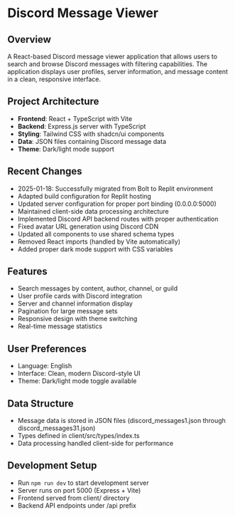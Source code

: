 # Discord Message Viewer

## Overview
A React-based Discord message viewer application that allows users to search and browse Discord messages with filtering capabilities. The application displays user profiles, server information, and message content in a clean, responsive interface.

## Project Architecture
- **Frontend**: React + TypeScript with Vite
- **Backend**: Express.js server with TypeScript
- **Styling**: Tailwind CSS with shadcn/ui components
- **Data**: JSON files containing Discord message data
- **Theme**: Dark/light mode support

## Recent Changes
- 2025-01-18: Successfully migrated from Bolt to Replit environment
- Adapted build configuration for Replit hosting
- Updated server configuration for proper port binding (0.0.0.0:5000)
- Maintained client-side data processing architecture
- Implemented Discord API backend routes with proper authentication
- Fixed avatar URL generation using Discord CDN
- Updated all components to use shared schema types
- Removed React imports (handled by Vite automatically)
- Added proper dark mode support with CSS variables

## Features
- Search messages by content, author, channel, or guild
- User profile cards with Discord integration
- Server and channel information display
- Pagination for large message sets
- Responsive design with theme switching
- Real-time message statistics

## User Preferences
- Language: English
- Interface: Clean, modern Discord-style UI
- Theme: Dark/light mode toggle available

## Data Structure
- Message data is stored in JSON files (discord_messages1.json through discord_messages31.json)
- Types defined in client/src/types/index.ts
- Data processing handled client-side for performance

## Development Setup
- Run `npm run dev` to start development server
- Server runs on port 5000 (Express + Vite)
- Frontend served from client/ directory
- Backend API endpoints under /api prefix